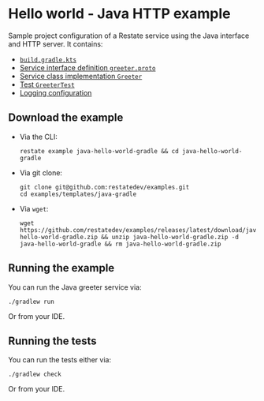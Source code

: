 # Hello world - Java HTTP example

Sample project configuration of a Restate service using the Java interface and HTTP server. It contains:

* [`build.gradle.kts`](build.gradle.kts)
* [Service interface definition `greeter.proto`](src/main/proto/greeter.proto)
* [Service class implementation `Greeter`](src/main/java/Greeter.java)
* [Test `GreeterTest`](src/test/java/dev/restate/sdk/examples/GreeterTest.java)
* [Logging configuration](src/main/resources/log4j2.properties)

## Download the example

- Via the CLI:
    ```shell
    restate example java-hello-world-gradle && cd java-hello-world-gradle
    ```

- Via git clone:
    ```shell
    git clone git@github.com:restatedev/examples.git
    cd examples/templates/java-gradle
    ```

- Via `wget`:
    ```shell
    wget https://github.com/restatedev/examples/releases/latest/download/java-hello-world-gradle.zip && unzip java-hello-world-gradle.zip -d java-hello-world-gradle && rm java-hello-world-gradle.zip
    ```

## Running the example

You can run the Java greeter service via:

```shell
./gradlew run
```

Or from your IDE.

## Running the tests

You can run the tests either via:

```shell
./gradlew check
```

Or from your IDE.